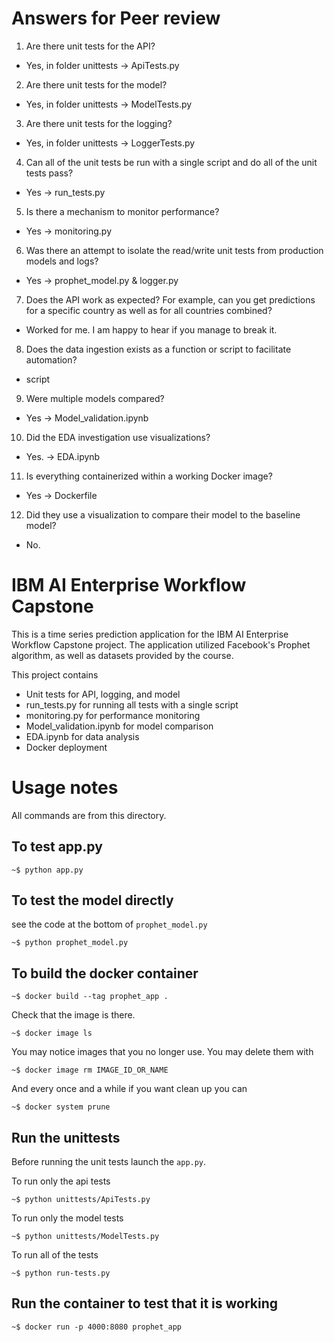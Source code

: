 # Answers for Peer review
1. Are there unit tests for the API?
* Yes, in folder unittests -> ApiTests.py
2. Are there unit tests for the model?
* Yes, in folder unittests -> ModelTests.py
3. Are there unit tests for the logging?
* Yes, in folder unittests -> LoggerTests.py
4. Can all of the unit tests be run with a single script and do all of the unit tests pass?
* Yes -> run_tests.py
5. Is there a mechanism to monitor performance?
* Yes -> monitoring.py
6. Was there an attempt to isolate the read/write unit tests from production models and logs?
* Yes -> prophet_model.py & logger.py
7. Does the API work as expected? For example, can you get predictions for a specific country as well as for all countries combined?
* Worked for me. I am happy to hear if you manage to break it.
8. Does the data ingestion exists as a function or script to facilitate automation?
* script
9. Were multiple models compared?
* Yes -> Model_validation.ipynb
10. Did the EDA investigation use visualizations?
* Yes. -> EDA.ipynb
11. Is everything containerized within a working Docker image?
* Yes -> Dockerfile
12. Did they use a visualization to compare their model to the baseline model?
* No.

# IBM AI Enterprise Workflow Capstone
This is a time series prediction application for the IBM AI Enterprise Workflow Capstone project. 
The application utilized Facebook's Prophet algorithm, as well as datasets provided by the course.

This project contains 
* Unit tests for API, logging, and model
* run_tests.py for running all tests with a single script
* monitoring.py for performance monitoring
* Model_validation.ipynb for model comparison
* EDA.ipynb for data analysis
* Docker deployment

Usage notes
===============

All commands are from this directory.

To test app.py
---------------------

    ~$ python app.py
    
To test the model directly
----------------------------

see the code at the bottom of `prophet_model.py`

    ~$ python prophet_model.py

To build the docker container
--------------------------------

    ~$ docker build --tag prophet_app .

Check that the image is there.

    ~$ docker image ls
    
You may notice images that you no longer use. You may delete them with

    ~$ docker image rm IMAGE_ID_OR_NAME

And every once and a while if you want clean up you can

    ~$ docker system prune


Run the unittests
-------------------

Before running the unit tests launch the `app.py`.

To run only the api tests

    ~$ python unittests/ApiTests.py

To run only the model tests

    ~$ python unittests/ModelTests.py


To run all of the tests

    ~$ python run-tests.py

Run the container to test that it is working
----------------------------------------------    

    ~$ docker run -p 4000:8080 prophet_app


